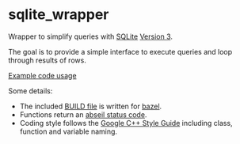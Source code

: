 # sqlite_wrapper
Wrapper to simplify queries with [SQLite](https://www.sqlite.org) [Version 3](https://www.sqlite.org/version3.html).

The goal is to provide a simple interface to execute queries and loop through results of rows.

[Example code usage](sqr/lib/sqlite_sample_main.cc)

Some details:
* The included [BUILD file](sqr/lib/BUILD) is written for [bazel](http://bazel.build).
* Functions return an [abseil status code](https://github.com/abseil/abseil-cpp/tree/master/absl/status).
* Coding style follows the [Google C++ Style Guide](https://google.github.io/styleguide/cppguide.html) including class, function and variable naming.
